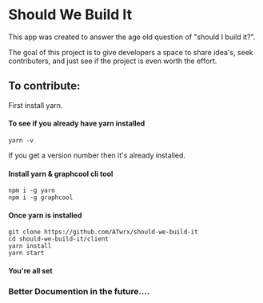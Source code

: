 Should We Build It 
==================

This app was created to answer the age old question of "should I build it?". 

The goal of this project is to give developers a space to share idea's, seek contributers, and just see if the project is even worth the effort. 


To contribute: 
---------------

First install yarn. 

#### To see if you already have yarn installed

```
yarn -v
```

If you get a version number then it's already installed.

#### Install yarn & graphcool cli tool

```
npm i -g yarn
npm i -g graphcool
```

#### Once yarn is installed

```
git clone https://github.com/ATwrx/should-we-build-it
cd should-we-build-it/client
yarn install
yarn start
```

#### You're all set


### Better Documention in the future.... 
